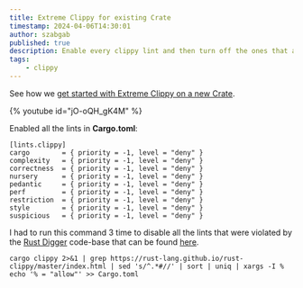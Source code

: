 ```yaml
---
title: Extreme Clippy for existing Crate
timestamp: 2024-04-06T14:30:01
author: szabgab
published: true
description: Enable every clippy lint and then turn off the ones that are violated.
tags:
    - clippy
---
```


See how we [get started with Extreme Clippy on a new Crate](/extreme-clippy).

{% youtube id="jO-oQH_gK4M" %}

Enabled all the lints in **Cargo.toml**:

```
[lints.clippy]
cargo        = { priority = -1, level = "deny" }
complexity   = { priority = -1, level = "deny" }
correctness  = { priority = -1, level = "deny" }
nursery      = { priority = -1, level = "deny" }
pedantic     = { priority = -1, level = "deny" }
perf         = { priority = -1, level = "deny" }
restriction  = { priority = -1, level = "deny" }
style        = { priority = -1, level = "deny" }
suspicious   = { priority = -1, level = "deny" }
```


I had to run this command 3 time to disable all the lints that were violated by the [Rust Digger](https://rust-digger.code-maven.com/) code-base that can be found [here](https://github.com/szabgab/rust-digger).

```
cargo clippy 2>&1 | grep https://rust-lang.github.io/rust-clippy/master/index.html | sed 's/^.*#//' | sort | uniq | xargs -I % echo '% = "allow"' >> Cargo.toml
```

